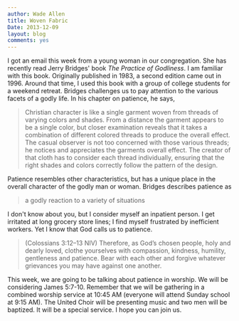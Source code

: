 ```yaml
---
author: Wade Allen
title: Woven Fabric
Date: 2013-12-09
layout: blog
comments: yes
---
```

 
I got an email this week from a young woman in our congregation. She has recently read Jerry Bridges' book *The Practice of Godliness*. I am familiar with this book. Originally published in 1983, a second edition came out in 1996. Around that time, I used this book with a group of college students for a weekend retreat. Bridges challenges us to pay attention to the various facets of a godly life. In his chapter on patience, he says,

>Christian character is like a single garment woven from threads of varying colors and shades. From a distance the garment appears to be a single color, but closer examination reveals that it takes a combination of different colored threads to produce the overall effect. The casual observer is not too concerned with those various threads; he notices and appreciates the garments overall effect. The creator of that cloth has to consider each thread individually, ensuring that the right shades and colors correctly follow the pattern of the design.

Patience resembles other characteristics, but has a unique place in the overall character of the godly man or woman. Bridges describes patience as

>a godly reaction to a variety of situations

I don't know about you, but I consider myself an inpatient person. I get irritated at long grocery store lines; I find myself frustrated by inefficient workers. Yet I know that God calls us to patience. 

>(Colossians 3:12–13 NIV) Therefore, as God’s chosen people, holy and dearly loved, clothe yourselves with compassion, kindness, humility, gentleness and patience. Bear with each other and forgive whatever grievances you may have against one another. 

This week, we are going to be talking about patience in worship. We will be considering James 5:7-10. Remember that we will be gathering in a combined worship service at 10:45 AM (everyone will attend Sunday school at 9:15 AM). The United Choir will be presenting music and two men will be baptized. It will be a special service. I hope you can join us.


